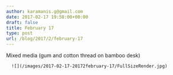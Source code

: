 ```yaml
---
author: karamanis.g@gmail.com
date: 2017-02-17 19:58:00+00:00
draft: false
title: February 17
type: post
url: /blog/2017/2/february-17
---
```


Mixed media (gum and cotton thread on bamboo desk)


  
      ![](/images/2017-02-17-20172february-17/FullSizeRender.jpg)

